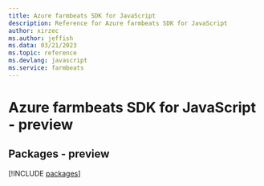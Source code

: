 ```yaml
---
title: Azure farmbeats SDK for JavaScript
description: Reference for Azure farmbeats SDK for JavaScript
author: xirzec
ms.author: jeffish
ms.data: 03/21/2023
ms.topic: reference
ms.devlang: javascript
ms.service: farmbeats
---
```

# Azure farmbeats SDK for JavaScript - preview
## Packages - preview
[!INCLUDE [packages](farmbeats-index.md)]